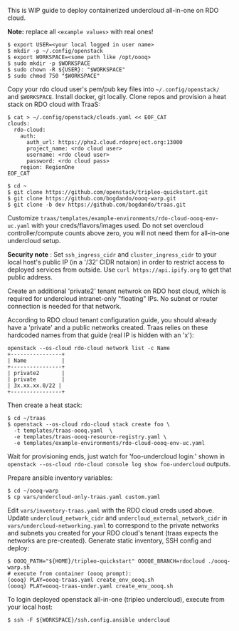 This is WIP guide to deploy containerized undercloud all-in-one on RDO cloud.

**Note:** replace all `<example values>` with real ones!

```
$ export USER=<your local logged in user name>
$ mkdir -p ~/.config/openstack
$ export WORKSPACE=<some path like /opt/oooq>
$ sudo mkdir -p $WORKSPACE
$ sudo chown -R ${USER}: "$WORKSPACE"
$ sudo chmod 750 "$WORKSPACE"
```

Copy your rdo cloud user's pem/pub key files into `~/.config/openstack/`
and `$WORKSPACE`.
Install docker, git locally.
Clone repos and provision a heat stack on RDO cloud with TraaS:

```
$ cat > ~/.config/openstack/clouds.yaml << EOF_CAT
clouds:
  rdo-cloud:
    auth:
      auth_url: https://phx2.cloud.rdoproject.org:13000
      project_name: <rdo cloud user>
      username: <rdo cloud user>
      password: <rdo cloud pass>
    region: RegionOne
EOF_CAT

$ cd ~
$ git clone https://github.com/openstack/tripleo-quickstart.git
$ git clone https://github.com/bogdando/oooq-warp.git
$ git clone -b dev https://github.com/bogdando/traas.git
```
Customize `traas/templates/example-environments/rdo-cloud-oooq-env-uc.yaml`
with your creds/flavors/images used. Do not set overcloud controller/compute
counts above zero, you will not need them for all-in-one undercloud setup.

**Security note** : Set `ssh_ingress_cidr` and `cluster_ingress_cidr` to your
local host's public IP (in a '/32' CIDR notaion) in order to restrict access to
deployed services from outside. Use ``curl https://api.ipify.org`` to get that
public address.

Create an additional 'private2' tenant netwrok on RDO host cloud, which is
required for undercloud intranet-only "floating" IPs. No subnet or router
connection is needed for that network.

According to RDO cloud tenant configuration guide, you should already have
a 'private' and a public networks created. Traas relies on these hardcoded
names from that guide (real IP is hidden with an 'x'):

```
openstack --os-cloud rdo-cloud network list -c Name
+----------------+
| Name           |
+----------------+
| private2       |
| private        |
| 3x.xx.xx.0/22 |
+----------------+
```

Then create a heat stack:
```
$ cd ~/traas
$ openstack --os-cloud rdo-cloud stack create foo \
  -t templates/traas-oooq.yaml  \
  -e templates/traas-oooq-resource-registry.yaml \
  -e templates/example-environments/rdo-cloud-oooq-env-uc.yaml
```

Wait for provisioning ends, just watch for 'foo-undercloud login:' shown in
`openstack --os-cloud rdo-cloud console log show foo-undercloud` outputs.

Prepare ansible inventory variables:

```
$ cd ~/oooq-warp
$ cp vars/undercloud-only-traas.yaml custom.yaml
```

Edit `vars/inventory-traas.yaml` with the RDO cloud creds used above.
Update `undercloud_network_cidr` and `undercloud_external_network_cidr`
in `vars/undercloud-networking.yaml` to correspond to the private networks and
subnets you created for your RDO cloud's tenant (traas expects the networks are
pre-created). Generate static inventory, SSH config and deploy:

```
$ OOOQ_PATH="${HOME}/tripleo-quickstart" OOOQE_BRANCH=rdocloud ./oooq-warp.sh
# execute from container (oooq prompt):
(oooq) PLAY=oooq-traas.yaml create_env_oooq.sh
(oooq) PLAY=oooq-traas-under.yaml create_env_oooq.sh
```

To login deployed openstack all-in-one (tripleo undercloud), execute from your
local host:

```
$ ssh -F ${WORKSPACE}/ssh.config.ansible undercloud
```
